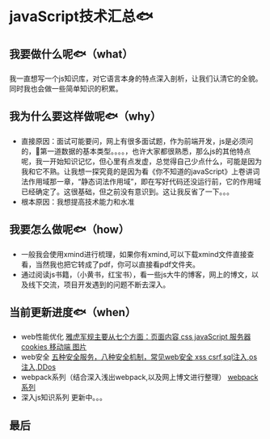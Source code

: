 # javaScript技术汇总🐟
## 我要做什么呢🐟（what）
我一直想写一个js知识库，对它语言本身的特点深入剖析，让我们认清它的全貌。同时我也会做一些简单知识的积累。
## 我为什么要这样做呢🐟（why）
- 直接原因：面试可能要问，网上有很多面试题，作为前端开发，js是必须问的，🤔第一道数据的基本类型。。。。，也许大家都很熟悉，那么js的其他特点呢，我一开始知识记忆，但心里有点发虚，总觉得自己少点什么，可能是因为我和它不熟。让我想一探究竟的是因为看《你不知道的javaScript》上卷讲词法作用域那一章，“静态词法作用域”，即在写好代码还没运行前，它的作用域已经确定了。这很基础，但之前没有意识到。这让我反省了一下。。。
- 根本原因：我想提高技术能力和水准
## 我要怎么做呢🐟（how）
- 一般我会使用xmind进行梳理，如果你有xmind,可以下载xmind文件直接查看，当然我也把它转成了pdf，你可以直接看pdf文件夹。
- 通过阅读js书籍，（小黄书，红宝书），看一些js大牛的博客，网上的博文，以及线下交流，项目开发遇到的问题不断去深入。
## 当前更新进度🐟（when）
- web性能优化
[雅虎军规主要从七个方面：页面内容 css javaScript 服务器 cookies 移动端 图片](./xmind/雅虎军规.xmind)
- web安全
[五种安全服务，八种安全机制，常见web安全 xss csrf,sql注入,os注入,DDos](./xmind/web安全.xmind)
- webpack系列（结合深入浅出webpack,以及网上博文进行整理）
[webpack系列](https://github.com/XINXINP/CI-CD/tree/master/webpack%E7%B3%BB%E5%88%97%E5%AD%A6%E4%B9%A0%EF%BC%881%EF%BC%89)
- 深入js知识系列
更新中。。。
## 最后

